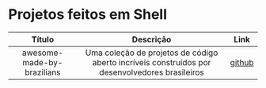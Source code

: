 # Projetos feitos em Shell

Título | Descrição | Link
:----------: | :----------: | :----------:
awesome-made-by-brazilians | Uma coleção de projetos de código aberto incríveis construídos por desenvolvedores brasileiros | [github](https://github.com/felipefialho/awesome-made-by-brazilians#shell)

